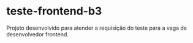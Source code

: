 # teste-frontend-b3
Projeto desenvolvido para atender a requisição do teste para a vaga de desenvolvedor frontend.
